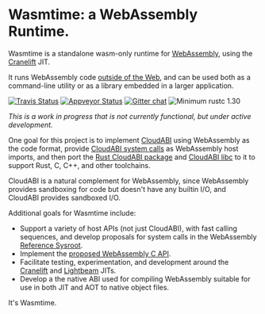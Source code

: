 # Wasmtime: a WebAssembly Runtime.

Wasmtime is a standalone wasm-only runtime for [WebAssembly], using the [Cranelift] JIT.

It runs WebAssembly code [outside of the Web], and can be used both as a command-line
utility or as a library embedded in a larger application.

[WebAssembly]: https://webassembly.org/
[Cranelift]: https://github.com/CraneStation/cranelift
[outside of the Web]: https://webassembly.org/docs/non-web/

[![Travis Status](https://travis-ci.org/CraneStation/wasmtime.svg?branch=master)](https://travis-ci.org/CraneStation/wasmtime)
[![Appveyor Status](https://ci.appveyor.com/api/projects/status/vxvpt2plriy5s0mc?svg=true)](https://ci.appveyor.com/project/CraneStation/cranelift)
[![Gitter chat](https://badges.gitter.im/CraneStation/CraneStation.svg)](https://gitter.im/CraneStation/Lobby)
![Minimum rustc 1.30](https://img.shields.io/badge/rustc-1.30+-green.svg)

*This is a work in progress that is not currently functional, but under active development.*

One goal for this project is to implement [CloudABI](https://cloudabi.org/) using
WebAssembly as the code format, provide [CloudABI system calls] as WebAssembly
host imports, and then port the [Rust CloudABI package] and [CloudABI libc] to it
to support Rust, C, C++, and other toolchains.

CloudABI is a natural complement for WebAssembly, since WebAssembly provides
sandboxing for code but doesn't have any builtin I/O, and CloudABI provides
sandboxed I/O.

[CloudABI]: https://cloudabi.org/
[CloudABI system calls]: https://github.com/NuxiNL/cloudabi#specification-of-the-abi
[Rust CloudABI package]: https://crates.io/crates/cloudabi
[CloudABI libc]: https://github.com/NuxiNL/cloudlibc

Additional goals for Wasmtime include:
 - Support a variety of host APIs (not just CloudABI), with fast calling sequences,
   and develop proposals for system calls in the WebAssembly
   [Reference Sysroot](https://github.com/WebAssembly/reference-sysroot).
 - Implement the [proposed WebAssembly C API].
 - Facilitate testing, experimentation, and development around the [Cranelift] and
   [Lightbeam] JITs.
 - Develop a the native ABI used for compiling WebAssembly suitable for use in both
   JIT and AOT to native object files.

[proposed WebAssembly C API]: https://github.com/rossberg/wasm-c-api
[Cranelift]: https://github.com/CraneStation/cranelift
[Lightbeam]: https://github.com/CraneStation/lightbeam

It's Wasmtime.
